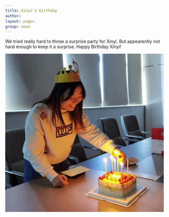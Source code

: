 ```yaml
---
title: Xinyi's birthday
author: 
layout: pages
group: news
---
```


We tried really hard to throw a surprise party for Xinyi. But appearently not hard enough to keep it a surprise.
Happy Birthday Xinyi!

<span class="image fit"><img src="/images/XinyiBday.jpg"   alt="Xinyi Birthday"     class="img-responsive"></span> 
